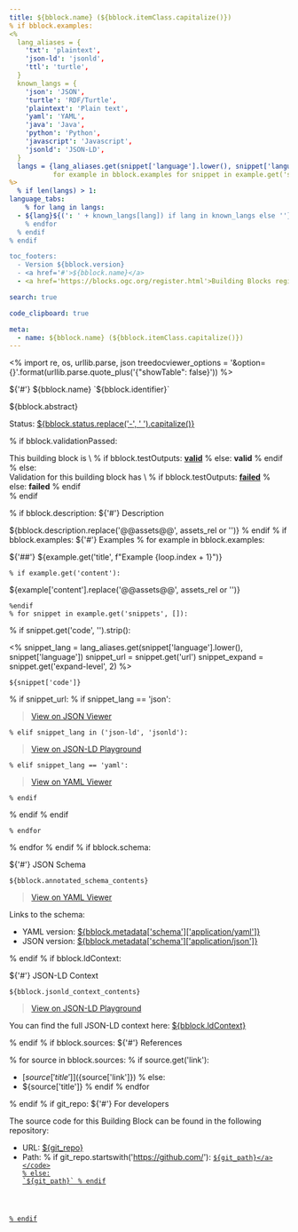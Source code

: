 ```yaml
---
title: ${bblock.name} (${bblock.itemClass.capitalize()})
% if bblock.examples:
<%
  lang_aliases = {
    'txt': 'plaintext',
    'json-ld': 'jsonld',
    'ttl': 'turtle',
  }
  known_langs = {
    'json': 'JSON',
    'turtle': 'RDF/Turtle',
    'plaintext': 'Plain text',
    'yaml': 'YAML',
    'java': 'Java',
    'python': 'Python',
    'javascript': 'Javascript',
    'jsonld': 'JSON-LD',
  }
  langs = {lang_aliases.get(snippet['language'].lower(), snippet['language']): True
           for example in bblock.examples for snippet in example.get('snippets', []) if snippet.get('code', '').strip()}
%>
  % if len(langs) > 1:
language_tabs:
    % for lang in langs:
  - ${lang}${(': ' + known_langs[lang]) if lang in known_langs else ''}
    % endfor
  % endif
% endif

toc_footers:
  - Version ${bblock.version}
  - <a href='#'>${bblock.name}</a>
  - <a href='https://blocks.ogc.org/register.html'>Building Blocks register</a>

search: true

code_clipboard: true

meta:
  - name: ${bblock.name} (${bblock.itemClass.capitalize()})
---
```

<%
import re, os, urllib.parse, json
treedocviewer_options = '&amp;option={}'.format(urllib.parse.quote_plus('{"showTable": false}'))
%>

${'#'} ${bblock.name} `${bblock.identifier}`

${bblock.abstract}

<p class="status">
    <span data-rainbow-uri="http://www.opengis.net/def/status">Status</span>:
    <a href="http://www.opengis.net/def/status/${bblock.status}" target="_blank" data-rainbow-uri>${bblock.status.replace('-', ' ').capitalize()}</a>
</p>

% if bblock.validationPassed:
<aside class="success">
This building block is \
% if bblock.testOutputs:
<strong><a href="${bblock.testOutputs}" target="_blank">valid</a></strong>
% else:
<strong>valid</strong>
% endif
</aside>
% else:
<aside class="warning">
Validation for this building block has \
% if bblock.testOutputs:
<strong><a href="${bblock.testOutputs}" target="_blank">failed</a></strong>
% else:
<strong>failed</strong>
% endif
</aside>
% endif

% if bblock.description:
${'#'} Description

${bblock.description.replace('@@assets@@', assets_rel or '')}
% endif
% if bblock.examples:
${'#'} Examples
  % for example in bblock.examples:

${'##'} ${example.get('title', f"Example {loop.index + 1}")}

    % if example.get('content'):
${example['content'].replace('@@assets@@', assets_rel or '')}

    %endif
    % for snippet in example.get('snippets', []):
% if snippet.get('code', '').strip():

<%
  snippet_lang = lang_aliases.get(snippet['language'].lower(), snippet['language'])
  snippet_url = snippet.get('url')
  snippet_expand = snippet.get('expand-level', 2)
%>
```${snippet_lang}
${snippet['code']}
```
% if snippet_url:
    % if snippet_lang == 'json':

<blockquote class="lang-specific ${snippet_lang}">
<p><a target="_blank" href="https://avillar.github.io/TreedocViewer/?dataParser=json&amp;dataUrl=${urllib.parse.quote_plus(snippet_url)}&amp;expand=${snippet_expand}${treedocviewer_options}">View on JSON Viewer</a></p>
</blockquote>

    % elif snippet_lang in ('json-ld', 'jsonld'):

<blockquote class="lang-specific ${snippet_lang}">
<p><a target="_blank" href="https://json-ld.org/playground/#json-ld=${urllib.parse.quote_plus(snippet_url)}">View on JSON-LD Playground</a></p>
</blockquote>

    % elif snippet_lang == 'yaml':

<blockquote class="lang-specific ${snippet_lang}">
<p><a target="_blank" href="https://avillar.github.io/TreedocViewer/?dataParser=yaml&amp;dataUrl=${urllib.parse.quote_plus(snippet_url)}&amp;expand=${snippet_expand}${treedocviewer_options}">View on YAML Viewer</a></p>
</blockquote>

    % endif
% endif
% endif

    % endfor
  % endfor
% endif
% if bblock.schema:

${'#'} JSON Schema

```yaml--schema
${bblock.annotated_schema_contents}
```

> <a target="_blank" href="https://avillar.github.io/TreedocViewer/?dataParser=yaml&amp;dataUrl=${urllib.parse.quote_plus(bblock.metadata['schema']['application/yaml'])}&amp;expand=2${treedocviewer_options}">View on YAML Viewer</a>

Links to the schema:

* YAML version: <a href="${bblock.metadata['schema']['application/yaml']}" target="_blank">${bblock.metadata['schema']['application/yaml']}</a>
* JSON version: <a href="${bblock.metadata['schema']['application/json']}" target="_blank">${bblock.metadata['schema']['application/json']}</a>

% endif
% if bblock.ldContext:

${'#'} JSON-LD Context

```json--ldContext
${bblock.jsonld_context_contents}
```

> <a target="_blank" href="https://json-ld.org/playground/#json-ld=${urllib.parse.quote_plus(bblock.ldContext)}">View on JSON-LD Playground</a>

You can find the full JSON-LD context here:
<a href="${bblock.ldContext}" target="_blank">${bblock.ldContext}</a>

% endif
% if bblock.sources:
${'#'} References

  % for source in bblock.sources:
    % if source.get('link'):
* [${source['title']}](${source['link']})
    % else:
* ${source['title']}
    % endif
  % endfor

% endif
% if git_repo:
${'#'} For developers

The source code for this Building Block can be found in the following repository:

* URL: <a href="${git_repo}" target="_blank">${git_repo}</a>
* Path:
% if git_repo.startswith('https://github.com/'):
<code><a href="${git_repo}/blob/HEAD/${git_path}" target="_blank">${git_path}</a></code>
% else:
`${git_path}`
% endif

% endif